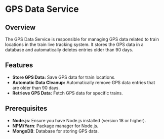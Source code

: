 # GPS Data Service

## Overview

The GPS Data Service is responsible for managing GPS data related to train locations in the train live tracking system. It stores the GPS data in a database and automatically deletes entries older than 90 days.

## Features

- **Store GPS Data:** Save GPS data for train locations.
- **Automatic Data Cleanup:** Automatically remove GPS data entries that are older than 90 days.
- **Retrieve GPS Data:** Fetch GPS data for specific trains.

## Prerequisites

- **Node.js**: Ensure you have Node.js installed (version 18 or higher).
- **NPM/Yarn**: Package manager for Node.js.
- **MongoDB**: Database for storing GPS data.
